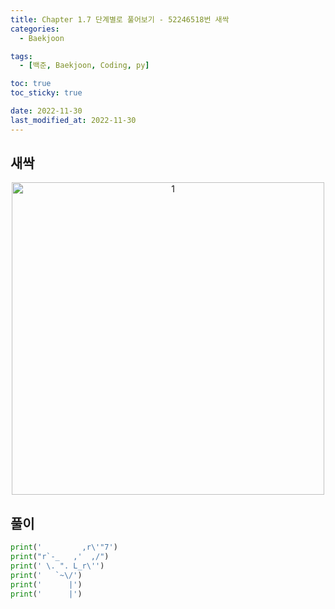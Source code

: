 ```yaml
---
title: Chapter 1.7 단계별로 풀어보기 - 52246518번 새싹
categories: 
  - Baekjoon

tags:
  - [백준, Baekjoon, Coding, py]

toc: true
toc_sticky: true

date: 2022-11-30
last_modified_at: 2022-11-30 
---
```

## 새싹
<p align="center">
<img width="500" alt="1" src="https://user-images.githubusercontent.com/111734605/204703109-100e8176-8df2-48df-a6bd-aa0158aca76d.png">
</p>

## 풀이
```python
print('         ,r\'"7')
print("r`-_   ,'  ,/")
print(' \. ". L_r\'')
print('   `~\/')
print('      |')
print('      |')
```
